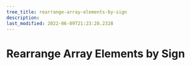 ```yaml
---
tree_title: rearrange-array-elements-by-sign
description: 
last_modified: 2022-06-09T21:23:28.2328
---
```


# Rearrange Array Elements by Sign
